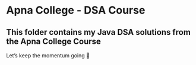 # Apna College - DSA Course

This folder contains my Java DSA solutions from the Apna College Course
---

Let’s keep the momentum going 🚀
